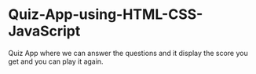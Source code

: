 # Quiz-App-using-HTML-CSS-JavaScript
Quiz App where we can answer the questions and it display the score you get and you can play it again.
